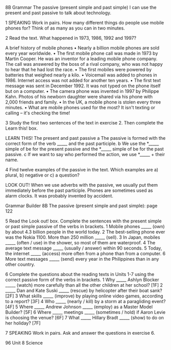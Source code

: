 8B Grammar
The passive (present simple and past simple)
I can use the present and past passive to talk about technology.

1 SPEAKING Work in pairs. How many different things do people use mobile phones for? Think of as many as you can in two minutes.

2 Read the text. What happened in 1973, 1986, 1992 and 1997?

A brief history of mobile phones
• Nearly a billion mobile phones are sold every year worldwide.
• The first mobile phone call was made in 1973 by Martin Cooper. He was an inventor for a leading mobile phone company. The call was answered by the boss of a rival company, who was not happy to hear that he had lost the race.
• The first mobiles were powered by batteries that weighed nearly a kilo.
• Voicemail was added to phones in 1986. Internet access was not added for another ten years.
• The first text message was sent in December 1992. It was not typed on the phone itself but on a computer.
• The camera phone was invented in 1997 by Philippe Kahn. Photos of his newborn daughter were shared via his phone with 2,000 friends and family.
• In the UK, a mobile phone is stolen every three minutes.
• What are mobile phones used for the most?
It isn't texting or calling – it's checking the time!

3 Study the first two sentences of the text in exercise 2. Then complete the Learn this! box.

LEARN THIS! The present and past passive
a The passive is formed with the correct form of the verb _____ and the past participle.
b We use the *_____ simple of be for the present passive and the *_____ simple of be for the past passive.
c If we want to say who performed the action, we use *_____ + their name.

4 Find twelve examples of the passive in the text. Which examples are a) plural, b) negative or c) a question?

LOOK OUT!
When we use adverbs with the passive, we usually put them immediately before the past participle.
Phones are sometimes used as alarm clocks.
It was probably invented by accident.

Grammar Builder 8B The passive (present simple and past simple): page 122

5 Read the Look out! box. Complete the sentences with the present simple or past simple passive of the verbs in brackets.
1 Mobile phones _____ (own) by about 4.3 billion people in the world today.
2 The best-selling phone ever was the Nokia 1100. More than 250 million _____ (sell).
3 In Japan, mobiles _____ (often / use) in the shower, so most of them are waterproof.
4 The average text message _____ (usually / answer) within 90 seconds.
5 Today, the internet _____ (access) more often from a phone than from a computer.
6 More text messages _____ (send) every year in the Philippines than in any other country.

6 Complete the questions about the reading texts in Units 1-7 using the correct passive form of the verbs in brackets.
1 Why _____ Ashlyn Blocker _____ (watch) more carefully than all the other children at her school? [1F]
2 _____ Dan and Kate Suski _____ (rescue) by helicopter after their boat sank? [2F]
3 What skills _____ (improve) by playing online video games, according to a report? [3F]
4 Who _____ (nearly / kill) by a storm at a paragliding event? [4F]
5 Where _____ Andrew Johnson _____ (employ) as a Master Model Builder? [5F]
6 Where _____ meetings _____ (sometimes / hold) if Aaron Levie is choosing the venue? [6F]
7 What _____ Hillary Bradt _____ (show) to do on her holiday? [7F]

7 SPEAKING Work in pairs. Ask and answer the questions in exercise 6.

96 Unit 8 Science